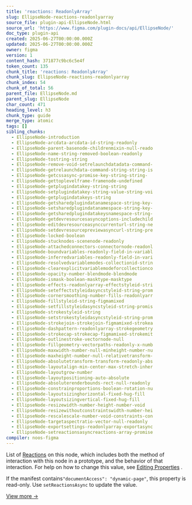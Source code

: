 ```yaml
---
title: 'reactions: ReadonlyArray'
slug: EllipseNode-reactions-readonlyarray
source_file: plugin-api-EllipseNode.html
source_url: 'https://www.figma.com/plugin-docs/api/EllipseNode/'
doc_type: plugin-api
created: 2025-06-27T00:00:00.000Z
updated: 2025-06-27T00:00:00.000Z
owner: figma
version: 1
content_hash: 371877c9bc6c5e4f
token_count: 135
chunk_title: 'reactions: ReadonlyArray'
chunk_slug: EllipseNode-reactions-readonlyarray
chunk_index: 54
chunk_of_total: 56
parent_file: EllipseNode.md
parent_slug: EllipseNode
char_count: 471
heading_level: h3
chunk_type: guide
merge_type: atomic
tags: []
sibling_chunks:
  - EllipseNode-introduction
  - EllipseNode-arcdata-arcdata-id-string-readonly
  - EllipseNode-parent-basenode-childrenmixin-null-reado
  - EllipseNode-name-string-removed-boolean-readonly
  - EllipseNode-tostring-string
  - EllipseNode-remove-void-setrelaunchdatadata-command-
  - EllipseNode-getrelaunchdata-command-string-string-is
  - EllipseNode-getcssasync-promise-key-string-string-
  - EllipseNode-gettoplevelframe-framenode-undefined
  - EllipseNode-getplugindatakey-string-string
  - EllipseNode-setplugindatakey-string-value-string-voi
  - EllipseNode-getplugindatakeys-string
  - EllipseNode-getsharedplugindatanamespace-string-key-
  - EllipseNode-setsharedplugindatanamespace-string-key-
  - EllipseNode-getsharedplugindatakeysnamespace-string-
  - EllipseNode-getdevresourcesasyncoptions-includechild
  - EllipseNode-editdevresourceasynccurrenturl-string-ne
  - EllipseNode-setdevresourcepreviewasyncurl-string-pre
  - EllipseNode-locked-boolean
  - EllipseNode-stucknodes-scenenode-readonly
  - EllipseNode-attachedconnectors-connectornode-readonl
  - EllipseNode-boundvariables-readonly-field-in-variabl
  - EllipseNode-inferredvariables-readonly-field-in-vari
  - EllipseNode-resolvedvariablemodes-collectionid-strin
  - EllipseNode-clearexplicitvariablemodeforcollectionco
  - EllipseNode-opacity-number-blendmode-blendmode
  - EllipseNode-ismask-boolean-masktype-masktype
  - EllipseNode-effects-readonlyarray-effectstyleid-stri
  - EllipseNode-seteffectstyleidasyncstyleid-string-prom
  - EllipseNode-cornersmoothing-number-fills-readonlyarr
  - EllipseNode-fillstyleid-string-figmamixed
  - EllipseNode-setfillstyleidasyncstyleid-string-promis
  - EllipseNode-strokestyleid-string
  - EllipseNode-setstrokestyleidasyncstyleid-string-prom
  - EllipseNode-strokejoin-strokejoin-figmamixed-strokea
  - EllipseNode-dashpattern-readonlyarray-strokegeometry
  - EllipseNode-strokecap-strokecap-figmamixed-strokemit
  - EllipseNode-outlinestroke-vectornode-null
  - EllipseNode-fillgeometry-vectorpaths-readonly-x-numb
  - EllipseNode-maxwidth-number-null-minheight-number-nu
  - EllipseNode-maxheight-number-null-relativetransform-
  - EllipseNode-absolutetransform-transform-readonly-abs
  - EllipseNode-layoutalign-min-center-max-stretch-inher
  - EllipseNode-layoutgrow-number
  - EllipseNode-layoutpositioning-auto-absolute
  - EllipseNode-absoluterenderbounds-rect-null-readonly
  - EllipseNode-constrainproportions-boolean-rotation-nu
  - EllipseNode-layoutsizinghorizontal-fixed-hug-fill
  - EllipseNode-layoutsizingvertical-fixed-hug-fill
  - EllipseNode-resizewidth-number-height-number-void
  - EllipseNode-resizewithoutconstraintswidth-number-hei
  - EllipseNode-rescalescale-number-void-constraints-con
  - EllipseNode-targetaspectratio-vector-null-readonly
  - EllipseNode-exportsettings-readonlyarray-exportasync
  - EllipseNode-setreactionsasyncreactions-array-promise
compiler: noos-figma
---
```


List of [Reactions](/plugin-docs/api/Reaction/)
 on this node, which includes both the method of interaction with this node in a prototype, and the behavior of that interaction. For help on how to change this value, see [Editing Properties](/plugin-docs/editing-properties/)
.

If the manifest contains`"documentAccess": "dynamic-page"`, this property is read-only. Use `setReactionsAsync` to update the value.

[View more →](/plugin-docs/api/properties/nodes-reactions/)
